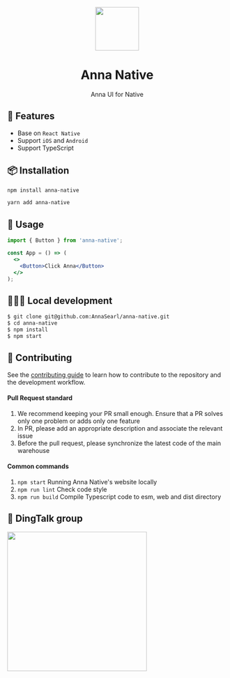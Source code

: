 <p align="center">
  <img width="100" src="https://smebimage.fuliaoyi.com/Fpnmnf0ZwkicXQEXlrLZXBLY4hA9">
</p>

<h1 align="center">Anna Native</h1>

<div align="center">Anna UI for Native</div>

## 💫 Features

- Base on `React Native`
- Support `iOS` and `Android`
- Support TypeScript

## 📦 Installation

```bash
npm install anna-native
```

```bash
yarn add anna-native
```

## 🎀 Usage

```jsx
import { Button } from 'anna-native';

const App = () => (
  <>
    <Button>Click Anna</Button>
  </>
);
```

## 🧑🏻‍💻 Local development

```bash
$ git clone git@github.com:AnnaSearl/anna-native.git
$ cd anna-native
$ npm install
$ npm start
```

## 🤝 Contributing

See the [contributing guide](CONTRIBUTING.md) to learn how to contribute to the repository and the development workflow.

#### Pull Request standard

1. We recommend keeping your PR small enough. Ensure that a PR solves only one problem or adds only one feature
2. In PR, please add an appropriate description and associate the relevant issue
3. Before the pull request, please synchronize the latest code of the main warehouse

#### Common commands

1. `npm start` Running Anna Native's website locally
2. `npm run lint` Check code style
3. `npm run build` Compile Typescript code to esm, web and dist directory

## 🍻 DingTalk group

<img width="320" src="https://smebimage.fuliaoyi.com/FlE5Sr6AX5iVyynjozrVkEeBzVMR">
